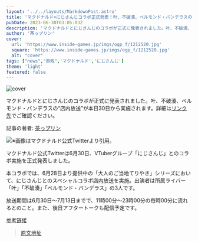 ```yaml
---
layout: '../../layouts/MarkdownPost.astro'
title: 'マクドナルド×にじさんじコラボ正式発表！叶、不破湊、ベルモンド・バンデラスの“店内放送”を本日30日から実施'
pubDate: 2023-06-30T03:05:03Z
description: 'マクドナルドとにじさんじのコラボが正式に発表されました。叶、不破湊、ベルモンド・バンデラスの“店内放送”が本日30日から実施されます。詳細はリンク先でご確認ください。'
author: '茶っプリン'
cover:
  url: 'https://www.inside-games.jp/imgs/ogp_f/1212520.jpg'
  square: 'https://www.inside-games.jp/imgs/ogp_f/1212520.jpg'
  alt: "cover"
tags: ["news","游戏",'マクドナルド','にじさんじ']
theme: 'light'
featured: false
---
```


![cover](https://www.inside-games.jp/imgs/ogp_f/1212520.jpg)

マクドナルドとにじさんじのコラボが正式に発表されました。叶、不破湊、ベルモンド・バンデラスの“店内放送”が本日30日から実施されます。詳細は[リンク先](https://www.inside-games.jp/article/2023/06/30/146911.html)でご確認ください。

記事の著者: [茶っプリン](/author/10181/recent/%E8%8C%B6%E3%81%A3%E3%83%97%E3%83%AA%E3%83%B3)

![※画像はマクドナルド公式Twitterより引用。](https://www.inside-games.jp/imgs/zoom/1212518.jpg)

マクドナルド公式Twitterは6月30日、VTuberグループ「にじさんじ」とのコラボ実施を正式発表しました。

本コラボでは、6月28日より提供中の「大人のご当地てりやき」シリーズにおいて、にじさんじとのスペシャルコラボ店内放送を実施。出演者は所属ライバー「叶」「不破湊」「ベルモンド・バンデラス」の3人です。

放送期間は6月30日～7月13日までで、11時00分～23時00分の毎時00分に流れるとのこと。また、後日アフタートークも配信予定です。

[参考链接](https://twitter.com/McDonaldsJapan/status/1674606179232694272)

>[原文地址](https://www.inside-games.jp/article/2023/06/30/146911.html)  